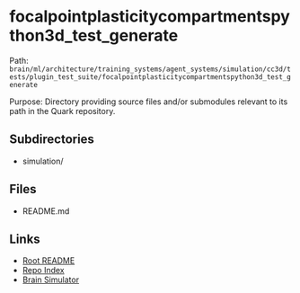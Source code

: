# focalpointplasticitycompartmentspython3d_test_generate

Path: `brain/ml/architecture/training_systems/agent_systems/simulation/cc3d/tests/plugin_test_suite/focalpointplasticitycompartmentspython3d_test_generate`

Purpose: Directory providing source files and/or submodules relevant to its path in the Quark repository.

## Subdirectories
- simulation/

## Files
- README.md

## Links
- [Root README](../../../../../../../../../README.md)
- [Repo Index](../../../../../../../../../repo_index.json)
- [Brain Simulator](../../../../../../../../../brain/architecture/brain_simulator.py)
